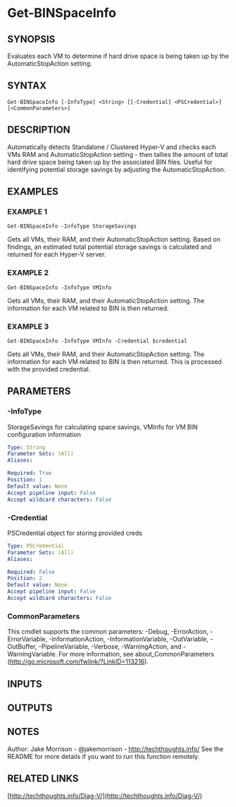 ﻿---
external help file: Diag-V-help.xml
Module Name: Diag-V
online version: http://techthoughts.info/Diag-V/
schema: 2.0.0
---

# Get-BINSpaceInfo

## SYNOPSIS
Evaluates each VM to determine if hard drive space is being taken up by the AutomaticStopAction setting.

## SYNTAX

```
Get-BINSpaceInfo [-InfoType] <String> [[-Credential] <PSCredential>] [<CommonParameters>]
```

## DESCRIPTION
Automatically detects Standalone / Clustered Hyper-V and checks each VMs RAM and AutomaticStopAction setting - then tallies the amount of total hard drive space being taken up by the associated BIN files.
Useful for identifying potential storage savings by adjusting the AutomaticStopAction.

## EXAMPLES

### EXAMPLE 1
```
Get-BINSpaceInfo -InfoType StorageSavings
```

Gets all VMs, their RAM, and their AutomaticStopAction setting.
Based on findings, an estimated total potential storage savings is calculated and returned for each Hyper-V server.

### EXAMPLE 2
```
Get-BINSpaceInfo -InfoType VMInfo
```

Gets all VMs, their RAM, and their AutomaticStopAction setting.
The information for each VM related to BIN is then returned.

### EXAMPLE 3
```
Get-BINSpaceInfo -InfoType VMInfo -Credential $credential
```

Gets all VMs, their RAM, and their AutomaticStopAction setting.
The information for each VM related to BIN is then returned.
This is processed with the provided credential.

## PARAMETERS

### -InfoType
StorageSavings for calculating space savings, VMInfo for VM BIN configuration information

```yaml
Type: String
Parameter Sets: (All)
Aliases:

Required: True
Position: 1
Default value: None
Accept pipeline input: False
Accept wildcard characters: False
```

### -Credential
PSCredential object for storing provided creds

```yaml
Type: PSCredential
Parameter Sets: (All)
Aliases:

Required: False
Position: 2
Default value: None
Accept pipeline input: False
Accept wildcard characters: False
```

### CommonParameters
This cmdlet supports the common parameters: -Debug, -ErrorAction, -ErrorVariable, -InformationAction, -InformationVariable, -OutVariable, -OutBuffer, -PipelineVariable, -Verbose, -WarningAction, and -WarningVariable.
For more information, see about_CommonParameters (http://go.microsoft.com/fwlink/?LinkID=113216).

## INPUTS

## OUTPUTS

## NOTES
Author: Jake Morrison - @jakemorrison - http://techthoughts.info/
See the README for more details if you want to run this function remotely.

## RELATED LINKS

[http://techthoughts.info/Diag-V/](http://techthoughts.info/Diag-V/)



